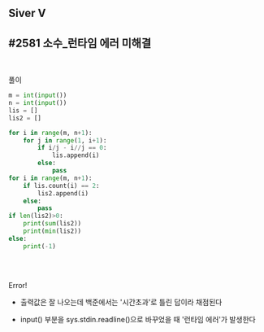 ## Siver V

## #2581 소수_런타임 에러 미해결

<br/>

풀이<br/>

```python
m = int(input())
n = int(input())
lis = []
lis2 = []

for i in range(m, n+1):
    for j in range(1, i+1):
        if i/j - i//j == 0:
            lis.append(i)
        else:
            pass
for i in range(m, n+1):
    if lis.count(i) == 2:
        lis2.append(i)
    else:
        pass
if len(lis2)>0:
    print(sum(lis2))
    print(min(lis2))
else:
    print(-1)
    
```

<br/>

Error!

* 출력값은 잘 나오는데 백준에서는 '시간초과'로 틀린 답이라 채점된다<br/>

* input() 부분을 sys.stdin.readline()으로 바꾸었을 때 '런타임 에러'가 발생한다

<br/>